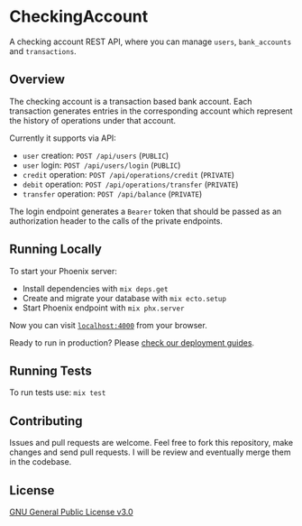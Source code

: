 # CheckingAccount

A checking account REST API, where you can manage `users`, `bank_accounts` and `transactions`.

## Overview

The checking account is a transaction based bank account. Each transaction generates entries in the corresponding account which represent the history of operations under that account.

Currently it supports via API:
  * `user` creation: `POST /api/users` (`PUBLIC`)
  * `user` login: `POST /api/users/login` (`PUBLIC`)
  * `credit` operation: `POST /api/operations/credit` (`PRIVATE`)
  * `debit` operation: `POST /api/operations/transfer` (`PRIVATE`)
  * `transfer` operation: `POST /api/balance` (`PRIVATE`)

The login endpoint generates a `Bearer` token that should be passed as an authorization header to the calls of the private endpoints.

## Running Locally

To start your Phoenix server:

  * Install dependencies with `mix deps.get`
  * Create and migrate your database with `mix ecto.setup`
  * Start Phoenix endpoint with `mix phx.server`

Now you can visit [`localhost:4000`](http://localhost:4000) from your browser.

Ready to run in production? Please [check our deployment guides](https://hexdocs.pm/phoenix/deployment.html).

## Running Tests

To run tests use: `mix test`

## Contributing

Issues and pull requests are welcome. Feel free to fork this repository, make changes and send pull requests. I will be review and eventually merge them in the codebase.

## License

[GNU General Public License v3.0](./LICENSE)
